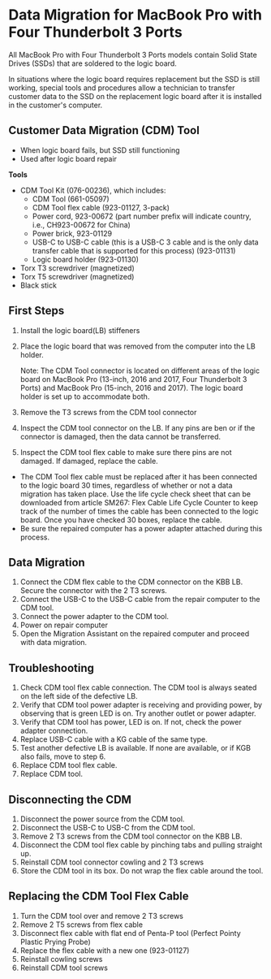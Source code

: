 # Data Migration for MacBook Pro with Four Thunderbolt 3 Ports

All MacBook Pro with Four Thunderbolt 3 Ports models contain Solid State Drives (SSDs) that are soldered to the logic board.

In situations where the logic board requires replacement but the SSD is still working, special tools and procedures allow a technician to transfer customer data to the SSD on the replacement logic board after it is installed in the customer's computer.


## Customer Data Migration (CDM) Tool

- When logic board fails, but SSD still functioning
- Used after logic board repair

**Tools**

- CDM Tool Kit (076-00236), which includes:
  - CDM Tool (661-05097)
  - CDM Tool flex cable (923-01127, 3-pack)
  - Power cord, 923-00672 (part number prefix will indicate country, i.e., CH923-00672 for China)
  - Power brick, 923-01129
  - USB-C to USB-C cable (this is a USB-C 3 cable and is the only data transfer cable that is supported for this process) (923-01131)
  - Logic board holder (923-01130)
- Torx T3 screwdriver (magnetized)
- Torx T5 screwdriver (magnetized)
- Black stick

## First Steps

1. Install the logic board(LB) stiffeners
2. Place the logic board that was removed from the computer into the LB holder.  

    Note: The CDM Tool connector is located on different areas of the logic board on MacBook Pro (13-inch, 2016 and 2017, Four Thunderbolt 3 Ports) and MacBook Pro (15-inch, 2016 and 2017). The logic board holder is set up to accommodate both.

3. Remove the T3 screws from the CDM tool connector
4. Inspect the CDM tool connector on the LB. If any pins are ben or if the connector is damaged, then the data cannot be transferred.
5. Inspect the CDM tool flex cable to make sure there pins are not damaged. If damaged, replace the cable.
  - The CDM Tool flex cable must be replaced after it has been connected to the logic board 30 times, regardless of whether or not a data migration has taken place. Use the life cycle check sheet that can be downloaded from article SM267: Flex Cable Life Cycle Counter to keep track of the number of times the cable has been connected to the logic board. Once you have checked 30 boxes, replace the cable.
  - Be sure the repaired computer has a power adapter attached during this process.

## Data Migration

1. Connect the CDM flex cable to the CDM connector on the KBB LB. Secure the connector with the 2 T3 screws.
2. Connect the USB-C to the USB-C cable from the repair computer to the CDM tool.
3. Connect the power adapter to the CDM tool.
4. Power on repair computer
5. Open the Migration Assistant on the repaired computer and proceed with data migration.

## Troubleshooting

1. Check CDM tool flex cable connection. The CDM tool is always seated on the left side of the defective LB.
2. Verify that CDM tool power adapter is receiving and providing power, by observing that is green LED is on. Try another outlet or power adapter.
3. Verify that CDM tool has power, LED is on. If not, check the power adapter connection.
4. Replace USB-C cable with a KG cable of the same type.
5. Test another defective LB is available. If none are available, or if KGB also fails, move to step 6.
6. Replace CDM tool flex cable.
7. Replace CDM tool.

## Disconnecting the CDM

1. Disconnect the power source from the CDM tool.  
2. Disconnect the USB-C to USB-C from the CDM tool.
3. Remove 2 T3 screws from the CDM tool connector on the KBB LB.
4. Disconnect the CDM tool flex cable by pinching tabs and pulling straight up.
5. Reinstall CDM tool connector cowling and 2 T3 screws
6. Store the CDM tool in its box. Do not wrap the flex cable around the tool.

## Replacing the CDM Tool Flex Cable

1. Turn the CDM tool over and remove 2 T3 screws
2. Remove 2 T5 screws from flex cable
3. Disconnect flex cable with flat end of Penta-P tool (Perfect Pointy Plastic Prying Probe)  
4. Replace the flex cable with a new one (923-01127)
5. Reinstall cowling screws
6. Reinstall CDM tool screws 
